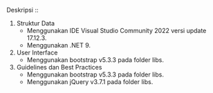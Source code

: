 Deskripsi ::<br />
<ol>
  <li>
    Struktur Data
    <ul>
      <li>Menggunakan IDE Visual Studio Community 2022 versi update 17.12.3.</li>
      <li>Menggunakan .NET 9.</li>
    </ul>
  </li>
  <li>
    User Interface
    <ul>
      <li>Menggunakan bootstrap v5.3.3 pada folder libs.</li>
    </ul>
  </li>
  <li>
    Guidelines dan Best Practices
    <ul>
      <li>Menggunakan bootstrap v5.3.3 pada folder libs.</li>
      <li>Menggunakan jQuery v3.7.1 pada folder libs.</li>
    </ul>
  </li>
</ol>
